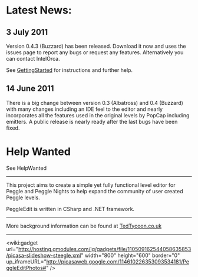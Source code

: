 # Latest News: #

## 3 July 2011 ##
Version 0.4.3 (Buzzard) has been released. Download it now and uses the issues page to report any bugs or request any features. Alternatively you can contact IntelOrca.

See [GettingStarted](GettingStarted.md) for instructions and further help.

## 14  June 2011 ##
There is a big change between version 0.3 (Albatross) and 0.4 (Buzzard) with many changes including an IDE feel to the editor and nearly incorporates all the features used in the original levels by PopCap including emitters. A public release is nearly ready after the last bugs have been fixed.

# Help Wanted #
See HelpWanted


---

This project aims to create a simple yet fully functional level editor for Peggle and Peggle Nights to help expand the community of user created Peggle levels.

PeggleEdit is written in CSharp and .NET framework.

---

More background information can be found at [TedTycoon.co.uk](http://tedtycoon.co.uk/wiki/PeggleEdit)

---

<wiki:gadget url="http://hosting.gmodules.com/ig/gadgets/file/110509162544058635853/picasa-slideshow-steegle.xml" width="800" height="600" border="0" up\_iframeURL="http://picasaweb.google.com/114610226353093534181/PeggleEditPhotos#" />